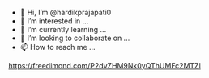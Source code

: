 - 👋 Hi, I’m @hardikprajapati0
- 👀 I’m interested in ...
- 🌱 I’m currently learning ...
- 💞️ I’m looking to collaborate on ...
- 📫 How to reach me ...

<!---
hardikprajapati0/hardikprajapati0 is a ✨ special ✨ repository because its `README.md` (this file) appears on your GitHub profile.
You can click the Preview link to take a look at your changes.
--->
https://freedimond.com/P2dvZHM9Nk0yQThUMFc2MTZl
